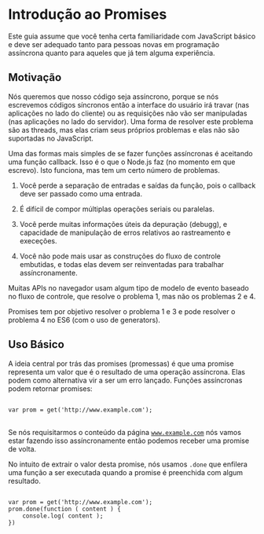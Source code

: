 # Introdução ao Promises

Este guia assume que você tenha certa familiaridade com JavaScript básico e deve ser adequado tanto para pessoas novas em programação assíncrona quanto para aqueles que já tem alguma experiência.

## Motivação

Nós queremos que nosso código seja assíncrono, porque se nós escrevemos códigos síncronos então a interface do usuário irá travar (nas aplicações no lado do cliente) ou as requisições não vão ser manipuladas (nas aplicações no lado do servidor). Uma forma de resolver este problema são as threads, mas elas criam seus próprios problemas e elas não são suportadas no JavaScript.

Uma das formas mais simples de se fazer funções assíncronas é aceitando uma função callback. Isso é o que o Node.js faz (no momento em que escrevo). Isto funciona, mas tem um certo número de problemas.

1. Você perde a separação de entradas e saídas da função, pois o callback deve ser passado como uma entrada.

2. É difícil de compor múltiplas operações seriais ou paralelas.

3. Você perde muitas informações úteis da depuração (debugg), e capacidade de manipulação de erros relativos ao rastreamento e execeções.

4. Você não pode mais usar as construções do fluxo de controle embutidas, e todas elas devem ser reinventadas para trabalhar assíncronamente.

Muitas APIs no navegador usam algum tipo de modelo de evento baseado no fluxo de controle, que resolve o problema 1, mas não os problemas 2 e 4.

Promises tem por objetivo resolver o problema 1 e 3 e pode resolver o problema 4 no ES6 (com o uso de generators).

## Uso Básico

A ideia central por trás das promises (promessas) é que uma promise representa um valor que é o resultado de uma operação assíncrona. Elas podem como alternativa vir a ser um erro lançado. Funções assíncronas podem retornar promises:

<pre>
<code class="language-javascript">
var prom = get('http://www.example.com');
</code>
</pre>

Se nós requisitarmos o conteúdo da página <code>www.example.com</code> nós vamos estar fazendo isso assíncronamente então podemos receber uma promise de volta.

No intuito de extrair o valor desta promise, nós usamos <code>.done</code> que enfilera uma função a ser executada quando a promise é preenchida com algum resultado.

<pre>
<code class="language-javascript">
var prom = get('http://www.example.com');
prom.done(function ( content ) {
	console.log( content );
})
</code>
</pre> 